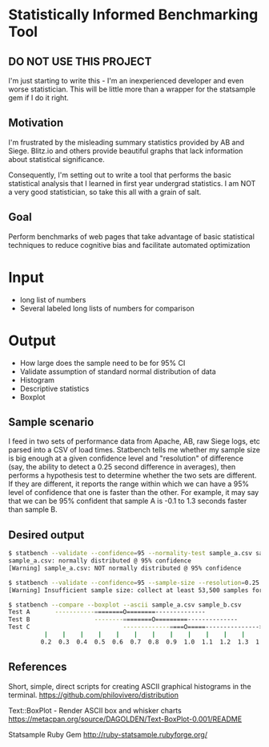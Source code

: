 Statistically Informed Benchmarking Tool
=========

DO NOT USE THIS PROJECT
-----------------------
I'm just starting to write this - I'm an inexperienced developer and even worse statistician. This will be little more than a wrapper for the statsample gem if I do it right.

Motivation
----------

I'm frustrated by the misleading summary statistics provided by AB and Siege. Blitz.io and others provide beautiful graphs that lack information about statistical significance.

Consequently, I'm setting out to write a tool that performs the basic statistical analysis that I learned in first year undergrad statistics. I am NOT a very good statistician, so take this all with a grain of salt.

Goal
----

Perform benchmarks of web pages that take advantage of basic statistical techniques to reduce cognitive bias and facilitate automated optimization

# Input
- long list of numbers
- Several labeled long lists of numbers for comparison

# Output
- How large does the sample need to be for 95% CI
- Validate assumption of standard normal distribution of data
- Histogram
- Descriptive statistics
- Boxplot

## Sample scenario ##
I feed in two sets of performance data from Apache, AB, raw Siege logs, etc parsed into a CSV of load times. Statbench tells me whether my sample size is big enough at a given confidence level and "resolution" of difference (say, the ability to detect a 0.25 second difference in averages), then performs a hypothesis test to determine whether the two sets are different. If they are different, it reports the range within which we can have a 95% level of confidence that one is faster than the other. For example, it may say that we can be 95% confident that sample A is -0.1 to 1.3 seconds faster than sample B.

## Desired output ##

```bash
$ statbench --validate --confidence=95 --normality-test sample_a.csv sample_b.csv
sample_a.csv: normally distributed @ 95% confidence
[Warning] sample_a.csv: NOT normally distributed @ 95% confidence

$ statbench --validate --confidence=95 --sample-size --resolution=0.25 sample_a.csv sample_b.csv
[Warning] Insufficient sample size: collect at least 53,500 samples for each data series

$ statbench --compare --boxplot --ascii sample_a.csv sample_b.csv 
Test A       -----------========O========--------------
Test B                  --------========O=========--------------
Test C                          -------------====O=====--------------->
          |    |    |    |    |    |    |    |    |    |    |    |    |
         0.2  0.3  0.4  0.5  0.6  0.7  0.8  0.9  1.0  1.1  1.2  1.3  1.4

```


## References

Short, simple, direct scripts for creating ASCII graphical histograms in the terminal.
https://github.com/philovivero/distribution

Text::BoxPlot - Render ASCII box and whisker charts
https://metacpan.org/source/DAGOLDEN/Text-BoxPlot-0.001/README

Statsample Ruby Gem
http://ruby-statsample.rubyforge.org/